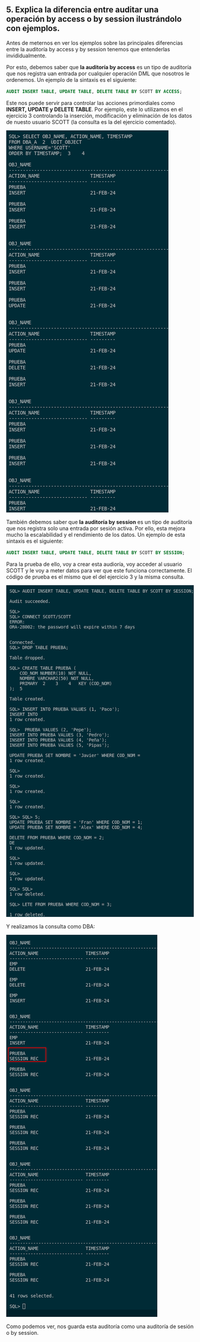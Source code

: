 ## 5. Explica la diferencia entre auditar una operación by access o by session ilustrándolo con ejemplos.

Antes de meternos en ver los ejemplos sobre las principales diferencias entre la auditoría by access y by session tenemos que entenderlas invididualmente.  

Por esto, debemos saber que **la auditoría by access** es un tipo de auditoría que nos registra uan entrada por cualquier operación DML que nosotros le ordenemos. Un ejemplo de la sintaxis es el siguiente:

```sql
AUDIT INSERT TABLE, UPDATE TABLE, DELETE TABLE BY SCOTT BY ACCESS;
```

Este nos puede servir para controlar las acciones primordiales como **INSERT, UPDATE y DELETE TABLE**. Por ejemplo, este lo utilizamos en el ejercicio 3 controlando la inserción, modificación y eliminación de los datos de nuesto usuario SCOTT (la consulta es la del ejercicio comentado).

![FOTOS](img/13.png)

También debemos saber que **la auditoría by session** es un tipo de auditoría que nos registra solo una entrada por sesión activa. Por ello, esta mejora mucho la escalabilidad y el rendimiento de los datos. Un ejemplo de esta sintaxis es el siguiente:

```sql
AUDIT INSERT TABLE, UPDATE TABLE, DELETE TABLE BY SCOTT BY SESSION;
```

Para la prueba de ello, voy a crear esta audioría, voy acceder al usuario SCOTT y le voy a meter datos para ver que este funciona correctamente. El código de prueba es el mismo que el del ejercicio 3 y la misma consulta.

![FOTOS](img/17.png)

Y realizamos la consulta como DBA:

![FOTOS](img/18.png)

Como podemos ver, nos guarda esta auditoría como una auditoría de sesión o by session.